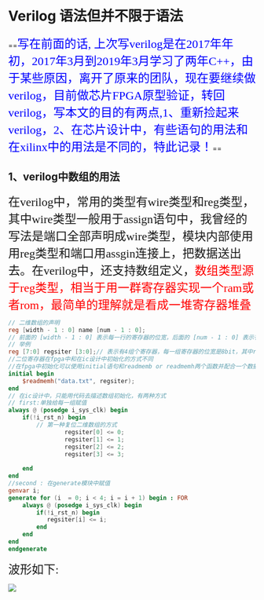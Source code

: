 # Verilog 语法但并不限于语法

==<font  color = "blue" size = 5 face = "kaiti">写在前面的话, 上次写verilog是在2017年年初，2017年3月到2019年3月学习了两年C++，由于某些原因，离开了原来的团队，现在要继续做verilog，目前做芯片FPGA原型验证，转回verilog，写本文的目的有两点,1、重新捡起来verilog，2、在芯片设计中，有些语句的用法和在xilinx中的用法是不同的，特此记录！</font>==

## 1、verilog中数组的用法

<font size = 5 face = "kaiti">在verilog中，常用的类型有wire类型和reg类型，其中wire类型一般用于assign语句中，我曾经的写法是端口全部声明成wire类型，模块内部使用用reg类型和端口用assgin连接上，把数据送出去。在verilog中，还支持数组定义，<font size = 5 face = "kaiti" color = "red">数组类型源于reg类型，相当于用一群寄存器实现一个ram或者rom，最简单的理解就是看成一堆寄存器堆叠</font> </font>

```verilog
// 二维数组的声明
reg [width - 1 : 0] name [num - 1 : 0];
// 前面的 [width - 1 : 0] 表示每一行的寄存器的位宽，后面的 [num - 1 : 0] 表示有num个位宽为[width - 1 : 0]的寄存器
// 举例
reg [7:0] regsiter [3:0];// 表示有4组个寄存器，每一组寄存器的位宽是8bit，其中regsiter[0],regsiter[1],regsiter[2],regsiter[3]表示四组8bit位宽寄存器，而且他们是连续的
//二位寄存器在fpga中和在ic设计中初始化的方式不同
//在fpga中初始化可以使用initial语句和readmemb or readmemh两个函数并配合一个数据文件，具体用法如下
initial begin
    $readmemh("data.txt", regsiter);	
end
// 在ic设计中，只能用代码去描述数组初始化，有两种方式
// first:单独给每一组赋值
always @ (posedge i_sys_clk) begin
    if(!i_rst_n) begin 
        // 第一种复位二维数组的方式
                regsiter[0] <= 0; 
                regsiter[1] <= 1;
                regsiter[2] <= 2;
                regsiter[3] <= 3;
               
    end
end
//second : 在generate模块中赋值
genvar i;
generate for (i  = 0; i < 4; i = i + 1) begin : FOR
	always @ (posedge i_sys_clk) begin
		if(!i_rst_n) begin 
           regsiter[i] <= i; 
        end
    end
end
endgenerate
```

<font size = 5 face = "kaiti">波形如下:</font>

![](I:\Work\svn_path\trunk\image\数组复位只读波形.PNG)

